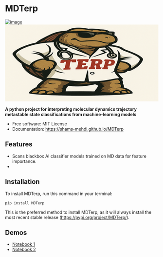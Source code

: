 # MDTerp


[![image](https://img.shields.io/pypi/v/MDTerp.svg)](https://pypi.python.org/pypi/MDTerp)
![MDTerp](./docs/MDTerp_logo.png)


**A python project for interpreting molecular dynamics trajectory metastable state classifications from machine-learning models**


-   Free software: MIT License
-   Documentation: https://shams-mehdi.github.io/MDTerp
    

## Features

-   Scans blackbox AI classifier models trained on MD data for feature importance.
-   
## Installation

To install MDTerp, run this command in your terminal:

```
pip install MDTerp
```

This is the preferred method to install MDTerp, as it will always install the most recent stable release (https://pypi.org/project/MDTerp/).


## Demos

-   [Notebook 1](docs/examples/MDTerp_demo1.ipynb)
-   [Notebook 2](docs/examples/MDTerp_demo2.ipynb)

